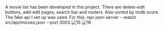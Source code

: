 A movie list has been developed in this project. There are delete-edit buttons, add-edit pages, search bar and routers. Also sorted by imdb score. The fake api I set up was used. 
For this: npx json-server --watch src/api/movies.json --port 3003
![15](https://user-images.githubusercontent.com/111304583/209296904-f94d4f0c-df05-4dba-9f43-8ace5832dabb.PNG)
![16](https://user-images.githubusercontent.com/111304583/209296913-a7ef57a4-7923-450c-a382-cc1e8fec9fc1.PNG)
